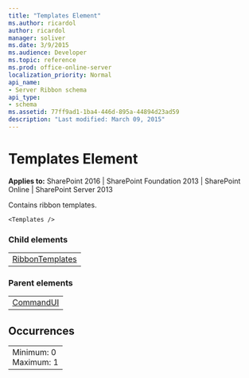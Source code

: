 ```yaml
---
title: "Templates Element"
ms.author: ricardol
author: ricardol
manager: soliver
ms.date: 3/9/2015
ms.audience: Developer
ms.topic: reference
ms.prod: office-online-server
localization_priority: Normal
api_name:
- Server Ribbon schema
api_type:
- schema
ms.assetid: 77ff9ad1-1ba4-446d-895a-44894d23ad59
description: "Last modified: March 09, 2015"
---
```


# Templates Element

 
  
 **Applies to:** SharePoint 2016 | SharePoint Foundation 2013 | SharePoint Online | SharePoint Server 2013
  
Contains ribbon templates.
  
```
<Templates />
```

### Child elements

||
|:-----|
|[RibbonTemplates](ribbontemplates.md)|
   
### Parent elements

||
|:-----|
|[CommandUI](commandui-element.md)|
   
## Occurrences

||
|:-----|
|Minimum: 0  <br/> Maximum: 1  <br/> |
   

